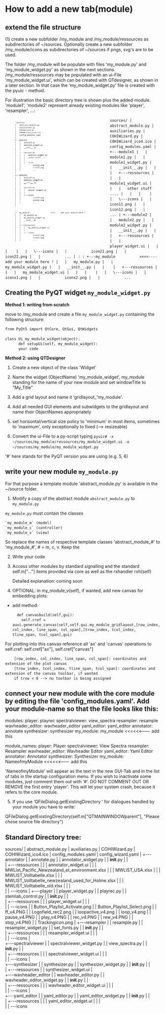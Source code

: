 
# How to add a new tab(module)

## extend the file structure

(1) create a new subfolder /my_module and /my_module/ressources as subdirectories of ~/sources. Optionally create a new subfolder /my_module/icons as subdirectories of ~/sources if pngs, svg's are to be used. 

The folder /my_module will be populate with files 'my_module.py' and 'my_module_widget.py' as shown in the next sections. /my_module/ressources may be populated with an ui-File 'my_module_widget.ui', which can be created with QTdesigner, as shown in a later section. In that case the 'my_module_widget.py' file is created with the pyuic - method.

For illustration the basic directory tree is shown plus the added module. 'module1', 'module2' represent already existing modules like 'player', 'resampler', ...:

<img align="left" width="280" height="398" vspace="10" hspace="30" src="dirtree_COHIWizard.png"/>

`sources/
|   abstract_module.py
|   auxiliaries.py
|   COHIWizard.py
|   COHIWizard_ico4.ico
|   config_modules.yaml
|
+---module1
|   |   module1.py
|   |   module1_widget.py
|   |   __init__.py
|   |   
|   +---ressources
|   |   |   module1_widget.ui
|   |   |   other stuff ....
|   |   |   
|   |   \---icons
|   |           icon11.png
|   |           icon12.png
|   |           ...
|
+---module2
|   |   module2.py
|   |   module2_widget.py
|   |   __init__.py
|   |   
|   +---ressources
|   |   |   player_widget.ui
|   |   |   
|   |   \---icons
|   |           icon21.png
|   |           icon22.png
|   |           ...
|
:
:
+---my_module			<<<<---- add your module here !
|   |   my_module.py
|   |   my_module_widget.py
|   |   __init__.py
|   |   
|   +---ressources
|   |   |   my_module_widget.ui
|   |   |   
|   |   \---icons
|   |           iconx1.png
|   |           iconx2.png
|   |           ...
`


## Creating the PyQT widget `my_module_widget.py`

**Method 1: writing from scratch**

move to /my_module and create a file `my_module_widget.py` containing the following structure:

	from PyQt5 import QtCore, QtGui, QtWidgets
	
	class Ui_my_module_widget(object):
    	  def setupUi(self, my_module_widget):
		  your code

**Method 2: using QTDesigner**

1. Create a new object of the class 'Widget'

2. Name the widget (ObjectName) 'my_module_widget', my_module standing for the name of your new module and set windowTitle to "My_Title"

3. Add a grid layout and name it ‘gridlayout_'my_module'.

3. Add all needed GUI elements and subwidgets to the gridlayout and name their ObjectNames appropriately

4. set horisontal/vertical size policy to 'minimum' in most items, sometimes to 'maximum', only exceptionally to fixed  (--> resizeable)

5. Convert the ui-File to a py-script typing `pyuic# -x ~/sources/my_module/ressources/my_module_widget.ui -o ~/sources/my_module/my_module_widget.py`

'#' here stands for the PyQT version you are using (e.g. 5, 6)


## write your new module `my_module.py`

For that purpose a template module 'abstract_module.py' is available in the ~/source folder.

1. Modify a copy of the abstract module `abstract_module.py` to `my_module.py`

`my_module.py` must contain the classes

	`my_module_m` (model)
	`my_module_c` (controller)
	`my_module_v` (view)

So replace the names of respective template classes 'abstract_module_#' to 'my_module_#', # = m, c, v.
Keep the 

2. Write your code

3. Access other modules by standard signalling and the standard self.m["..."] items provided via core as well as the rxhandler rxh(self)

	Detailed explanation: coming soon

4. OPTIONAL: in my_module_v(self), if wanted, add new canvas for embedding plots:


* add method:
    	
		def canvasbuild(self,gui):
		  self.cref = auxi.generate_canvas(self,self.gui.my_module_gridlayout,[row_index, col_index, line_span, col_span],[trow_index, tcol_index, tline_span, tcol_span],gui)

	
For plotting into this canvas reference all 'ax' and 'canvas' operations to self.cref: self.cref["ax"], self.cref["canvas"]

		[row_index, col_index, line_span, col_span]: coordinates and extension of the plot canvas
		[trow_index, tcol_index, tline_span, tcol_span]: coordinates and extension of the canvas toolbar, if wanted
		if trow < 0 --> no toolbar is being assigned

## connect your new module with the core module by editing the file 'config_modules.yaml'. Add your module-name so that the file looks like this:

modules:
  player: playrec
  spectralviewer: view_spectra
  resampler: resample
  wavheader_editor: wavheader_editor
  yaml_editor: yaml_editor
  annotator: annotate
  synthesizer: synthesizer
  my_module: my_module    <<<<<<--- add this

module_names:
  player: Player
  spectralviewer: View Spectra
  resampler: Resampler
  wavheader_editor: Wavheader Editor
  yaml_editor: Yaml Editor
  annotator: Annotator
  synthesizer: Synthesizer
  my_module: NameofmyModule   <<<<<<--- add this

'NameofmyModule' will appear as the text in the new GUI-Tab and in the list of tabs in the startup configuration menu.
If you wish to inactivate some modules, just comment them out with '#'. DO NOT COMMENT OUT OR REMOVE the first entry 'player'. This will let your system crash, because it refers to the core module.


5.	If you use ‘QFileDialog.getExistingDirectory ‘ for dialogues handled by your module you have to write:

QFileDialog.getExistingDirectory(self.m["QTMAINWINDOWparent"], "Please chose source file directory")





## Standard Directory tree:

sources/
|   abstract_module.py
|   auxiliaries.py
|   COHIWizard.py
|   COHIWizard_ico4.ico
|   config_modules.yaml
|   config_wizard.yaml
|
+---annotator
|   |   annotate.py
|   |   annotator_widget.py
|   |   __init__.py
|   |   
|   +---ressources
|   |   |   annotator_widget.ui
|   |   |   MWList_Pacific_Newzealand_et_environment.xlsx
|   |   |   MWLIST_USA.xlsx
|   |   |   MWLIST_Volltabelle.xlsx
|   |   |   MWLIST_Volltabelle_newzealand_used_for_Holme.xlsx
|   |   |   MWLIST_Volltabelle_old.xlsx
|   |   |   
|   |   \---icons
|
+---player
|   |   player_widget.py
|   |   playrec.py
|   |   stemlab_control.py
|   |   __init__.py
|   |   
|   +---ressources
|   |   |   player_widget.ui
|   |   |   
|   |   \---icons
|   |           Button_Playlist_Activate.png
|   |           Button_Playlist_Select.png
|   |           ff_v4.PNG
|   |           Logofield_rec2.png
|   |           loopactive_v4.png
|   |           loop_v4.png
|   |           pause_v4.PNG
|   |           play_v4.PNG
|   |           rec_v4.PNG
|   |           rew_v4.PNG
|   |           stop_v4.PNG
|   |           Trackingicon.png
|
+---resampler
|   |   resample.py
|   |   resampler_widget.py
|   |   set_fonts.py
|   |   __init__.py
|   |   
|   +---ressources
|   |   |   resampler_widget.ui
|   |   |   
|   |   \---icons
|           
+---spectralviewer
|   |   spectralviewer_widget.py
|   |   view_spectra.py
|   |   __init__.py
|   |   
|   +---ressources
|   |   |   spectralviewer_widget.ui
|   |   |   
|   |   \---icons
|           
+---synthesizer
|   |   synthesizer.py
|   |   synthesizer_widget.py
|   |   __init__.py
|   |   
|   +---ressources
|   |       synthesizer_widget.ui
|           
+---wavheader_editor
|   |   wavheader_editor.py
|   |   wavheader_editor_widget.py
|   |   __init__.py
|   |   
|   +---ressources
|   |   |   wavheader_editor_widget.ui
|   |   |   
|   |   \---icons
|           
+---yaml_editor
|   |   yaml_editor.py
|   |   yaml_editor_widget.py
|   |   __init__.py
|   |   
|   +---ressources
|   |   |   yaml_editor_widget.ui
|   |   |   
|   |   \---icons
          


